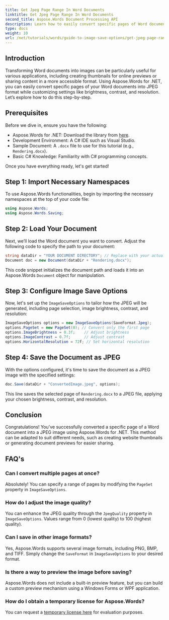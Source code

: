 ```yaml
---
title: Get Jpeg Page Range In Word Documents
linktitle: Get Jpeg Page Range In Word Documents
second_title: Aspose.Words Document Processing API
description: Learn how to easily convert specific pages of Word documents into JPEG images using Aspose.Words for .NET. This comprehensive guide covers everything from loading your document and configuring image settings to saving as JPEG.
type: docs
weight: 10
url: /net/tutorials/words/guide-to-image-save-options/get-jpeg-page-range-word-document/
---
```

## Introduction

Transforming Word documents into images can be particularly useful for various applications, including creating thumbnails for online previews or sharing content in a more accessible format. Using Aspose.Words for .NET, you can easily convert specific pages of your Word documents into JPEG format while customizing settings like brightness, contrast, and resolution. Let’s explore how to do this step-by-step.

## Prerequisites

Before we dive in, ensure you have the following:

- Aspose.Words for .NET: Download the library from [here](https://releases.aspose.com/words/net/).
- Development Environment: A C# IDE such as Visual Studio.
- Sample Document: A `.docx` file to use for this tutorial (e.g., `Rendering.docx`).
- Basic C# Knowledge: Familiarity with C# programming concepts.

Once you have everything ready, let's get started!

## Step 1: Import Necessary Namespaces

To use Aspose.Words functionalities, begin by importing the necessary namespaces at the top of your code file:

```csharp
using Aspose.Words;
using Aspose.Words.Saving;
```

## Step 2: Load Your Document

Next, we’ll load the Word document you want to convert. Adjust the following code to specify the path to your document:

```csharp
string dataDir = "YOUR DOCUMENT DIRECTORY"; // Replace with your actual directory path
Document doc = new Document(dataDir + "Rendering.docx");
```

This code snippet initializes the document path and loads it into an Aspose.Words `Document` object for manipulation.

## Step 3: Configure Image Save Options

Now, let's set up the `ImageSaveOptions` to tailor how the JPEG will be generated, including page selection, image brightness, contrast, and resolution:

```csharp
ImageSaveOptions options = new ImageSaveOptions(SaveFormat.Jpeg);
options.PageSet = new PageSet(0); // Convert only the first page
options.ImageBrightness = 0.3f;    // Adjust brightness
options.ImageContrast = 0.7f;      // Adjust contrast
options.HorizontalResolution = 72f; // Set horizontal resolution
```

## Step 4: Save the Document as JPEG

With the options configured, it's time to save the document as a JPEG image with the specified settings:

```csharp
doc.Save(dataDir + "ConvertedImage.jpeg", options);
```

This line saves the selected page of `Rendering.docx` to a JPEG file, applying your chosen brightness, contrast, and resolution.

## Conclusion

Congratulations! You've successfully converted a specific page of a Word document into a JPEG image using Aspose.Words for .NET. This method can be adapted to suit different needs, such as creating website thumbnails or generating document previews for easier sharing.

## FAQ's

### Can I convert multiple pages at once?  
Absolutely! You can specify a range of pages by modifying the `PageSet` property in `ImageSaveOptions`.

### How do I adjust the image quality?  
You can enhance the JPEG quality through the `JpegQuality` property in `ImageSaveOptions`. Values range from 0 (lowest quality) to 100 (highest quality).

### Can I save in other image formats?  
Yes, Aspose.Words supports several image formats, including PNG, BMP, and TIFF. Simply change the `SaveFormat` in `ImageSaveOptions` to your desired format.

### Is there a way to preview the image before saving?  
Aspose.Words does not include a built-in preview feature, but you can build a custom preview mechanism using a Windows Forms or WPF application.

### How do I obtain a temporary license for Aspose.Words?  
You can request a [temporary license here](https://purchase.aspose.com/temporary-license/) for evaluation purposes.
